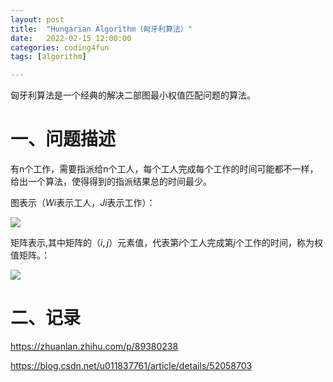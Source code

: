 ```yaml
---
layout: post
title:  "Hungarian Algorithm（匈牙利算法）"
date:   2022-02-15 12:00:00
categories: coding4fun
tags: [algorithm]

---
```


匈牙利算法是一个经典的解决二部图最小权值匹配问题的算法。<!-- more -->


# 一、问题描述

有n个工作，需要指派给n个工人，每个工人完成每个工作的时间可能都不一样，给出一个算法，使得得到的指派结果总的时间最少。

图表示（$Wi$表示工人，$Ji$表示工作）：

![](D:\icode-Cong.github.io-master\img\Hungarian-1.png)

矩阵表示,其中矩阵的$（i,j）$元素值，代表第$i$个工人完成第$j$个工作的时间，称为权值矩阵。：

![](D:\icode-Cong.github.io-master\img\Hungarian-2.png)



# 二、记录

https://zhuanlan.zhihu.com/p/89380238

https://blog.csdn.net/u011837761/article/details/52058703